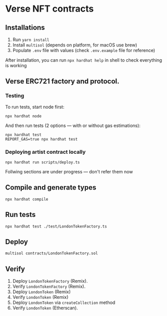# Verse NFT contracts

## Installations
1. Run `yarn install`
2. Install `multisol` (depends on platform, for macOS use brew)
3. Populate `.env` file with values (check `.env.example` file for reference)

After installation, you can run `npx hardhat help` in shell to check everything is working

## Verse ERC721 factory and protocol.

### Testing
To run tests, start node first:
```shell
npx hardhat node
```
And then run tests (2 options — with or without gas estimations):
```shell
npx hardhat test
REPORT_GAS=true npx hardhat test
```

### Deploying artist contract locally
```shell
npx hardhat run scripts/deploy.ts
```

Follwing sections are under progress — don't refer them now

## Compile and generate types
```shell
npx hardhat compile
```

## Run tests
```shell
npx hardhat test ./test/LondonTokenFactory.ts
```

## Deploy
```shell
multisol contracts/LondonTokenFactory.sol
```

## Verify
1. Deploy `LondonTokenFactory` (Remix).
1. Verify `LondonTokenFactory` (Remix).
1. Deploy `LondonToken` (Remix)
1. Verify `LondonToken` (Remix)
1. Deploy `LondonToken` via `createCollection` method
1. Verify `LondonToken` (Etherscan).
